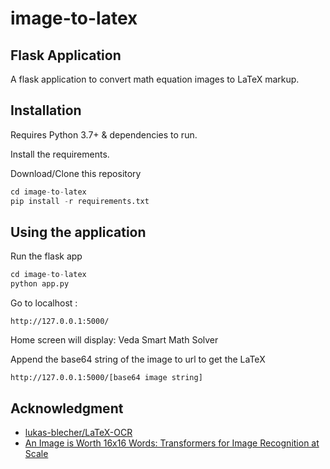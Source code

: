 # image-to-latex

## Flask Application

A flask application to convert math equation images to LaTeX markup.
## Installation

Requires Python 3.7+ & dependencies to run.

Install the requirements.

Download/Clone this repository
```python
cd image-to-latex 
pip install -r requirements.txt
```

## Using the application

Run the flask app
```python
cd image-to-latex 
python app.py
```

Go to localhost : 
```
http://127.0.0.1:5000/ 
```
Home screen will display: Veda Smart Math Solver

Append the base64 string of the image to url to get the LaTeX

```
http://127.0.0.1:5000/[base64 image string]
```

## Acknowledgment
 - [lukas-blecher/LaTeX-OCR](https://github.com/lukas-blecher/LaTeX-OCR)
 - [An Image is Worth 16x16 Words: Transformers for Image Recognition at Scale](https://arxiv.org/abs/2010.11929)
 

